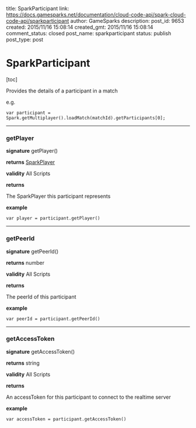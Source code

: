 title: SparkParticipant
link: https://docs.gamesparks.net/documentation/cloud-code-api/spark-cloud-code-api/sparkparticipant
author: GameSparks
description: 
post_id: 9653
created: 2015/11/16 15:08:14
created_gmt: 2015/11/16 15:08:14
comment_status: closed
post_name: sparkparticipant
status: publish
post_type: post

<!--Provides the details of a participant in a match -->

# SparkParticipant

[toc] 

Provides the details of a participant in a match

e.g.
    
    
    var participant = Spark.getMultiplayer().loadMatch(matchId).getParticipants[0];

* * *

### getPlayer

**signature** getPlayer()

**returns** [SparkPlayer](../Spark/SparkPlayer)

**validity** All Scripts

**returns**

The SparkPlayer this participant represents

**example**
    
    
    var player = participant.getPlayer()

* * *

### getPeerId

**signature** getPeerId()

**returns** number

**validity** All Scripts

**returns**

The peerId of this participant

**example**
    
    
    var peerId = participant.getPeerId()

* * *

### getAccessToken

**signature** getAccessToken()

**returns** string

**validity** All Scripts

**returns**

An accessToken for this participant to connect to the realtime server

**example**
    
    
    var accessToken = participant.getAccessToken()